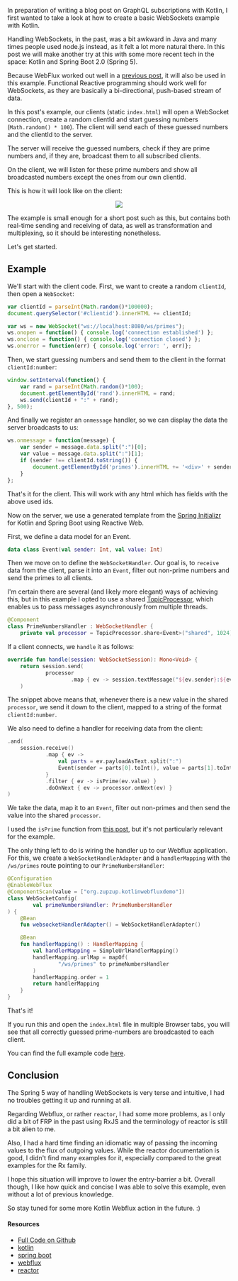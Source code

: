 In preparation of writing a blog post on GraphQL subscriptions with Kotlin, I first wanted to take a look at how to create a basic WebSockets example with Kotlin.

Handling WebSockets, in the past, was a bit awkward in Java and many times people used node.js instead, as it felt a lot more natural there. In this post we will make another try at this with some more recent tech in the space: Kotlin and Spring Boot 2.0 (Spring 5).

Because WebFlux worked out well in a [previous post](https://zupzup.org/kotlin-webflux-example/), it will also be used in this example. Functional Reactive programming should work well for WebSockets, as they are basically a bi-directional, push-based stream of data.

In this post's example, our clients (static `index.html`) will open a WebSocket connection, create a random clientId and start guessing numbers (`Math.random() * 100`). The client will send each of these guessed numbers and the clientId to the server.

The server will receive the guessed numbers, check if they are prime numbers and, if they are, broadcast them to all subscribed clients.

On the client, we will listen for these prime numbers and show all broadcasted numbers except the ones from our own clientId.

This is how it will look like on the client:

<center>
    <a href="/images/client_websockets.png" target="_blank"><img src="/images/client_websockets_thmb.png" /></a>
</center>

The example is small enough for a short post such as this, but contains both real-time sending and receiving of data, as well as transformation and multiplexing, so it should be interesting nonetheless.

Let's get started.

## Example

We'll start with the client code. First, we want to create a random `clientId`, then open a `WebSocket`:

```javascript
var clientId = parseInt(Math.random()*100000);
document.querySelector('#clientid').innerHTML += clientId;

var ws = new WebSocket("ws://localhost:8080/ws/primes");
ws.onopen = function() { console.log('connection established') };
ws.onclose = function() { console.log('connection closed') };
ws.onerror = function(err) { console.log('error: ', err)};
```

Then, we start guessing numbers and send them to the client in the format `clientId:number`:

```javascript
window.setInterval(function() {
    var rand = parseInt(Math.random()*100);
    document.getElementById('rand').innerHTML = rand;
    ws.send(clientId + ":" + rand);
}, 500);
```

And finally we register an `onmessage` handler, so we can display the data the server broadcasts to us:

```javascript
ws.onmessage = function(message) {
    var sender = message.data.split(":")[0];
    var value = message.data.split(":")[1];
    if (sender !== clientId.toString()) {
        document.getElementById('primes').innerHTML += '<div>' + sender + " found a prime: <b>" + value + '</b></div>';
    }
};
```

That's it for the client. This will work with any html which has fields with the above used ids. 

Now on the server, we use a generated template from the [Spring Initializr](https://start.spring.io/) for Kotlin and Spring Boot using Reactive Web.

First, we define a data model for an Event.

```kotlin
data class Event(val sender: Int, val value: Int)
```

Then we move on to define the `WebSocketHandler`. Our goal is, to `receive` data from the client, parse it into an `Event`, filter out non-prime numbers and send the primes to all clients.

I'm certain there are several (and likely more elegant) ways of achieving this, but in this example I opted to use a shared [TopicProcessor](https://projectreactor.io/docs/core/snapshot/api/reactor/core/publisher/TopicProcessor.html), which enables us to pass messages asynchronously from multiple threads. 

```kotlin
@Component
class PrimeNumbersHandler : WebSocketHandler {
    private val processor = TopicProcessor.share<Event>("shared", 1024)
```

If a client connects, we `handle` it as follows:

```kotlin
override fun handle(session: WebSocketSession): Mono<Void> {
    return session.send(
            processor
                    .map { ev -> session.textMessage("${ev.sender}:${ev.value}") }
    )
```

The snippet above means that, whenever there is a new value in the shared `processor`, we send it down to the client, mapped to a string of the format `clientId:number`.

We also need to define a handler for receiving data from the client:

```kotlin
.and(
    session.receive()
            .map { ev ->
                val parts = ev.payloadAsText.split(":")
                Event(sender = parts[0].toInt(), value = parts[1].toInt())
            }
            .filter { ev -> isPrime(ev.value) }
            .doOnNext { ev -> processor.onNext(ev) }
)
```

We take the data, map it to an `Event`, filter out non-primes and then send the value into the shared `processor`. 

I used the `isPrime` function from [this post](https://stackoverflow.com/questions/20798391/java-isprime-function/20798440#20798440), but it's not particularly relevant for the example.

The only thing left to do is wiring the handler up to our Webflux application. For this, we create a `WebSocketHandlerAdapter` and a `handlerMapping` with the `/ws/primes` route pointing to our `PrimeNumbersHandler`:

```kotlin
@Configuration
@EnableWebFlux
@ComponentScan(value = ["org.zupzup.kotlinwebfluxdemo"])
class WebSocketConfig(
        val primeNumbersHandler: PrimeNumbersHandler
) {
    @Bean
    fun websocketHandlerAdapter() = WebSocketHandlerAdapter()

    @Bean
    fun handlerMapping() : HandlerMapping {
        val handlerMapping = SimpleUrlHandlerMapping()
        handlerMapping.urlMap = mapOf(
                "/ws/primes" to primeNumbersHandler
        )
        handlerMapping.order = 1
        return handlerMapping
    }
}
```

That's it!

If you run this and open the `index.html` file in multiple Browser tabs, you will see that all correctly guessed prime-numbers are broadcasted to each client.

You can find the full example code [here](https://github.com/zupzup/kotlin-example-websockets).

## Conclusion

The Spring 5 way of handling WebSockets is very terse and intuitive, I had no troubles getting it up and running at all.

Regarding Webflux, or rather `reactor`, I had some more problems, as I only did a bit of FRP in the past using RxJS and the terminology of reactor is still a bit alien to me.

Also, I had a hard time finding an idiomatic way of passing the incoming values to the flux of outgoing values. While the reactor documentation is good, I didn't find many examples for it, especially compared to the great examples for the Rx family.

I hope this situation will improve to lower the entry-barrier a bit. Overall though, I like how quick and concise I was able to solve this example, even without a lot of previous knowledge. 

So stay tuned for some more Kotlin Webflux action in the future. :)


#### Resources

* [Full Code on Github](https://github.com/zupzup/kotlin-example-websockets)
* [kotlin](http://kotlinlang.org/)
* [spring boot](https://projects.spring.io/spring-boot/)
* [webflux](https://docs.spring.io/spring-framework/docs/5.0.5.BUILD-SNAPSHOT/spring-framework-reference/web-reactive.html#spring-webflux)
* [reactor](https://projectreactor.io/)
